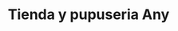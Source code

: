 ---
title: "Tienda y pupuseria Any"
url: /san-jose-guayabal/tienda-y-pupuseria-any/
shop: Dorfladen
---